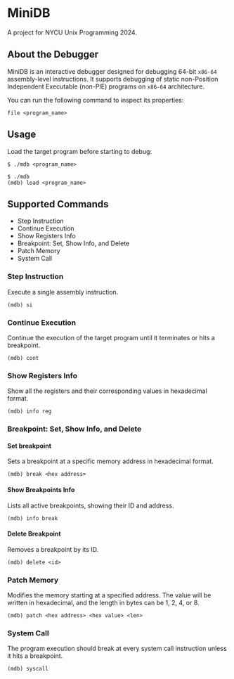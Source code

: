 # MiniDB
A project for NYCU Unix Programming 2024.

## About the Debugger
MiniDB is an interactive debugger designed for debugging 64-bit `x86-64` assembly-level instructions. It supports debugging of static non-Position Independent Executable (non-PIE) programs on `x86-64` architecture.

You can run the following command to inspect its properties:
```
file <program_name>
```

## Usage
Load the target program before starting to debug: 
```
$ ./mdb <program_name>
```
```
$ ./mdb
(mdb) load <program_name>
```

## Supported Commands
- Step Instruction
- Continue Execution
- Show Registers Info
- Breakpoint: Set, Show Info, and Delete
- Patch Memory
- System Call

### Step Instruction
Execute a single assembly instruction.
```
(mdb) si
```

### Continue Execution
Continue the execution of the target program until it terminates or hits a breakpoint.
```
(mdb) cont
```

### Show Registers Info
Show all the registers and their corresponding values in hexadecimal format.
```
(mdb) info reg
```

### Breakpoint: Set, Show Info, and Delete
#### Set breakpoint
Sets a breakpoint at a specific memory address in hexadecimal format.
```
(mdb) break <hex address>
```
#### Show Breakpoints Info
Lists all active breakpoints, showing their ID and address.
```
(mdb) info break
```
#### Delete Breakpoint
Removes a breakpoint by its ID.
```
(mdb) delete <id>
```

### Patch Memory
Modifies the memory starting at a specified address. The value will be written in hexadecimal, and the length in bytes can be 1, 2, 4, or 8.
```
(mdb) patch <hex address> <hex value> <len>
```

### System Call
The program execution should break at every system call instruction unless it hits a breakpoint.
```
(mdb) syscall
```

<!-- ## Example Usage
```
$ ./mdb ./test_program
(mdb) break 0x400123
(mdb) cont
(mdb) info reg
(mdb) si
(mdb) patch 0x6000f8 0xdeadbeef 4
(mdb) syscall
``` -->